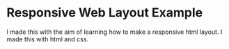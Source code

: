 # Responsive Web Layout Example
I made this with the aim of learning how to make a responsive html layout. I made this with html and css.
